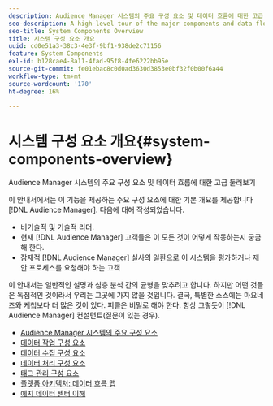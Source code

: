 ```yaml
---
description: Audience Manager 시스템의 주요 구성 요소 및 데이터 흐름에 대한 고급 둘러보기
seo-description: A high-level tour of the major components and data flows in the Audience Manager system.
seo-title: System Components Overview
title: 시스템 구성 요소 개요
uuid: cd0e51a3-38c3-4e3f-9bf1-938de2c71156
feature: System Components
exl-id: b128cae4-8a11-4fad-95f8-4fe6222bb95e
source-git-commit: fe01ebac8c0d0ad3630d3853e0bf32f0b00f6a44
workflow-type: tm+mt
source-wordcount: '170'
ht-degree: 16%

---
```


# 시스템 구성 요소 개요{#system-components-overview}

Audience Manager 시스템의 주요 구성 요소 및 데이터 흐름에 대한 고급 둘러보기

<!-- 

c_compintro.xml

 -->

이 안내서에서는 이 기능을 제공하는 주요 구성 요소에 대한 기본 개요를 제공합니다 [!DNL Audience Manager]. 다음에 대해 작성되었습니다.

* 비기술적 및 기술적 리더.
* 현재 [!DNL Audience Manager] 고객들은 이 모든 것이 어떻게 작동하는지 궁금해 한다.
* 잠재적 [!DNL Audience Manager] 실사의 일환으로 이 시스템을 평가하거나 제안 프로세스를 요청해야 하는 고객

이 안내서는 일반적인 설명과 심층 분석 간의 균형을 맞추려고 합니다. 하지만 어떤 것들은 독점적인 것이라서 우리는 그곳에 가지 않을 것입니다. 결국, 특별한 소스에는 마요네즈와 케첩보다 더 많은 것이 있다. 피클은 비밀로 해야 한다. 항상 그렇듯이 [!DNL Audience Manager] 컨설턴트(질문이 있는 경우).

* [Audience Manager 시스템의 주요 구성 요소](/help/using/reference/system-components/components-stack.md)
* [데이터 작업 구성 요소](/help/using/reference/system-components/components-data-action.md)
* [데이터 수집 구성 요소](/help/using/reference/system-components/components-data-collection.md)
* [데이터 처리 구성 요소](/help/using/reference/system-components/components-data-processing.md)
* [태그 관리 구성 요소](/help/using/reference/system-components/components-tag-management.md)
* [플랫폼 아키텍처: 데이터 흐름 맵](/help/using/reference/system-components/components-platform-architecture.md)
* [에지 데이터 센터 이해](/help/using/reference/system-components/components-edge.md)
